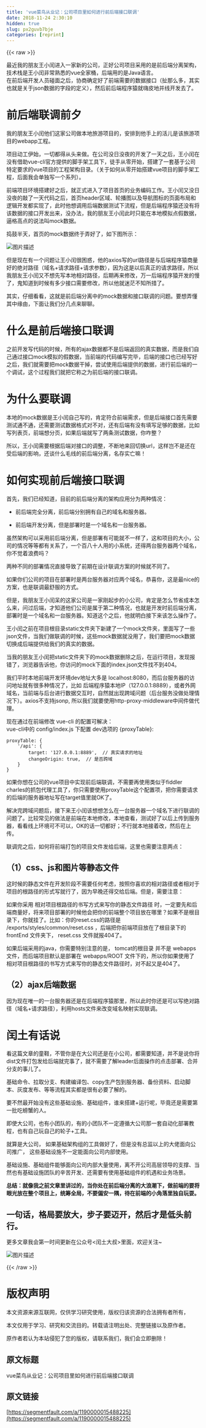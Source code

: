 ```yaml
---
title: 'vue菜鸟从业记：公司项目里如何进行前后端接口联调' 
date: 2018-11-24 2:30:10
hidden: true
slug: px2guvb7bje
categories: [reprint]
---
```


{{< raw >}}
<p>&#x6700;&#x8FD1;&#x6211;&#x7684;&#x670B;&#x53CB;&#x738B;&#x5C0F;&#x95F0;&#x8FDB;&#x5165;&#x4E00;&#x5BB6;&#x65B0;&#x7684;&#x516C;&#x53F8;&#xFF0C;&#x6B63;&#x597D;&#x516C;&#x53F8;&#x9879;&#x76EE;&#x91C7;&#x7528;&#x7684;&#x662F;&#x524D;&#x540E;&#x7AEF;&#x5206;&#x79BB;&#x67B6;&#x6784;&#xFF0C;&#x6280;&#x672F;&#x6808;&#x662F;&#x738B;&#x5C0F;&#x95F0;&#x975E;&#x5E38;&#x719F;&#x6089;&#x7684;vue&#x5168;&#x5BB6;&#x6876;&#xFF0C;&#x540E;&#x7AEF;&#x7528;&#x7684;&#x662F;Java&#x8BED;&#x8A00;&#x3002;<br>&#x5728;&#x524D;&#x540E;&#x7AEF;&#x5F00;&#x53D1;&#x4EBA;&#x5458;&#x78B0;&#x9762;&#x4E4B;&#x540E;&#xFF0C;&#x534F;&#x5546;&#x786E;&#x5B9A;&#x597D;&#x4E86;&#x524D;&#x7AEF;&#x9700;&#x8981;&#x7684;&#x6570;&#x636E;&#x63A5;&#x53E3;&#xFF08;&#x626F;&#x90A3;&#x4E48;&#x591A;&#xFF0C;&#x5176;&#x5B9E;&#x4E5F;&#x5C31;&#x662F;&#x5173;&#x4E8E;json&#x6570;&#x636E;&#x7684;&#x5B57;&#x6BB5;&#x7684;&#x5B9A;&#x4E49;&#xFF09;&#xFF0C;&#x7136;&#x540E;&#x524D;&#x540E;&#x7AEF;&#x7A0B;&#x5E8F;&#x733F;&#x5C31;&#x55E8;&#x76AE;&#x5730;&#x5E76;&#x7EBF;&#x5F00;&#x53D1;&#x53BB;&#x4E86;&#x3002;</p><h1 id="articleHeader0">&#x524D;&#x540E;&#x7AEF;&#x8054;&#x8C03;&#x524D;&#x5915;</h1><p>&#x6211;&#x7684;&#x670B;&#x53CB;&#x738B;&#x5C0F;&#x95F0;&#x4ED6;&#x4EEC;&#x8FD9;&#x5BB6;&#x516C;&#x53F8;&#x505A;&#x672C;&#x5730;&#x65C5;&#x6E38;&#x9879;&#x76EE;&#x7684;&#xFF0C;&#x5B89;&#x6392;&#x5230;&#x4ED6;&#x624B;&#x4E0A;&#x7684;&#x6D3B;&#x513F;&#x662F;&#x8BE5;&#x65C5;&#x6E38;&#x9879;&#x76EE;&#x7684;webapp&#x5DE5;&#x7A0B;&#x3002;</p><p>&#x9879;&#x76EE;&#x52A8;&#x5DE5;&#x4F0A;&#x59CB;&#xFF0C;&#x4E00;&#x5207;&#x90FD;&#x5F97;&#x4ECE;&#x5934;&#x6765;&#x505A;&#x3002;&#x5728;&#x516C;&#x53F8;&#x6CA1;&#x65E5;&#x6CA1;&#x591C;&#x7684;&#x5F00;&#x53D1;&#x4E86;&#x4E00;&#x5929;&#x4E4B;&#x540E;&#xFF0C;&#x738B;&#x5C0F;&#x95F0;&#x5728;&#x6CA1;&#x6709;&#x501F;&#x52A9;vue-cli&#x5B98;&#x65B9;&#x63D0;&#x4F9B;&#x7684;&#x811A;&#x624B;&#x67B6;&#x5DE5;&#x5177;&#x4E0B;&#xFF0C;&#x5F92;&#x624B;&#x4ECE;&#x96F6;&#x5F00;&#x59CB;&#xFF0C;&#x642D;&#x5EFA;&#x4E86;&#x4E00;&#x5957;&#x57FA;&#x4E8E;&#x516C;&#x53F8;&#x7279;&#x5B9A;&#x8981;&#x6C42;&#x7684;vue&#x9879;&#x76EE;&#x7684;&#x5DE5;&#x7A0B;&#x67B6;&#x6784;&#x76EE;&#x5F55;&#x3002;&#xFF08;&#x5173;&#x4E8E;&#x5982;&#x4F55;&#x4ECE;&#x96F6;&#x5F00;&#x59CB;&#x642D;&#x5EFA;vue&#x9879;&#x76EE;&#x7684;&#x811A;&#x624B;&#x67B6;&#x5DE5;&#x7A0B;&#xFF0C;&#x540E;&#x9762;&#x6211;&#x4F1A;&#x5355;&#x72EC;&#x5199;&#x4E00;&#x4E2A;&#x7CFB;&#x5217;&#xFF09;&#x3002;</p><p>&#x524D;&#x7AEF;&#x9879;&#x76EE;&#x73AF;&#x5883;&#x642D;&#x5EFA;&#x597D;&#x4E4B;&#x540E;&#xFF0C;&#x5C31;&#x6B63;&#x5F0F;&#x8FDB;&#x5165;&#x4E86;&#x9879;&#x76EE;&#x9996;&#x9875;&#x7684;&#x4E1A;&#x52A1;&#x7F16;&#x7801;&#x5DE5;&#x4F5C;&#x3002;&#x738B;&#x5C0F;&#x95F0;&#x53C8;&#x6CA1;&#x65E5;&#x6CA1;&#x591C;&#x7684;&#x6572;&#x4E86;&#x4E00;&#x5929;&#x4EE3;&#x7801;&#x4E4B;&#x540E;&#xFF0C;&#x9996;&#x9875;header&#x533A;&#x57DF;&#x3001;&#x8F6E;&#x64AD;&#x56FE;&#x4EE5;&#x53CA;&#x5BFC;&#x822A;&#x56FE;&#x6807;&#x7684;&#x9875;&#x9762;&#x5E03;&#x5C40;&#x548C;&#x903B;&#x8F91;&#x5F00;&#x53D1;&#x90FD;&#x5B9E;&#x73B0;&#x4E86;&#xFF0C;&#x6B64;&#x65F6;&#x4ED6;&#x60F3;&#x8C03;&#x7528;&#x540E;&#x7AEF;&#x6570;&#x636E;&#x6D4B;&#x8BD5;&#x4E0B;&#x6D41;&#x7A0B;&#xFF0C;&#x4F46;&#x662F;&#x540E;&#x7AEF;&#x7A0B;&#x5E8F;&#x733F;&#x8FD8;&#x6CA1;&#x6709;&#x5C06;&#x8BE5;&#x6570;&#x636E;&#x7684;&#x63A5;&#x53E3;&#x5F00;&#x53D1;&#x51FA;&#x6765;&#xFF0C;&#x6CA1;&#x529E;&#x6CD5;&#xFF0C;&#x6211;&#x7684;&#x670B;&#x53CB;&#x738B;&#x5C0F;&#x95F0;&#x6B64;&#x65F6;&#x53EA;&#x80FD;&#x5728;&#x672C;&#x5730;&#x6A21;&#x62DF;&#x70B9;&#x5047;&#x6570;&#x636E;&#xFF0C;&#x903C;&#x683C;&#x9AD8;&#x70B9;&#x7684;&#x8BF4;&#x6CD5;&#x53EB;mock&#x6570;&#x636E;&#x3002;</p><p>&#x6363;&#x9F13;&#x534A;&#x5929;&#xFF0C;&#x9996;&#x9875;&#x7684;mock&#x6570;&#x636E;&#x7EC8;&#x4E8E;&#x5F04;&#x597D;&#x4E86;&#xFF0C;&#x5982;&#x4E0B;&#x56FE;&#x6240;&#x793A;&#xFF1A;</p><p><span class="img-wrap"><img data-src="/img/bVbc9kY?w=1080&amp;h=825" src="https://static.alili.tech/img/bVbc9kY?w=1080&amp;h=825" alt="&#x56FE;&#x7247;&#x63CF;&#x8FF0;" title="&#x56FE;&#x7247;&#x63CF;&#x8FF0;" style="cursor:pointer;display:inline"></span></p><p>&#x4F46;&#x662F;&#x73B0;&#x5728;&#x6709;&#x4E00;&#x4E2A;&#x95EE;&#x9898;&#x8BA9;&#x738B;&#x5C0F;&#x95F0;&#x5F88;&#x56F0;&#x60D1;&#xFF0C;&#x4ED6;&#x7684;axios&#x5199;&#x7684;url&#x8DEF;&#x5F84;&#x662F;&#x4E0E;&#x540E;&#x7AEF;&#x7A0B;&#x5E8F;&#x733F;&#x5546;&#x91CF;&#x597D;&#x7684;&#x7EDD;&#x5BF9;&#x8DEF;&#x5F84;&#xFF08;&#x57DF;&#x540D;+&#x8BF7;&#x6C42;&#x8DEF;&#x5F84;+&#x8BF7;&#x6C42;&#x53C2;&#x6570;&#xFF09;&#xFF0C;&#x56E0;&#x4E3A;&#x8FD9;&#x662F;&#x4EE5;&#x540E;&#x771F;&#x6B63;&#x7684;&#x8BF7;&#x6C42;&#x8DEF;&#x5F84;&#xFF0C;&#x6240;&#x4EE5;&#x6211;&#x670B;&#x53CB;&#x738B;&#x5C0F;&#x95F0;&#x53C8;&#x4E0D;&#x60F3;&#x5148;&#x5199;&#x672C;&#x5730;&#x76F8;&#x5BF9;&#x8DEF;&#x5F84;&#xFF0C;&#x540E;&#x671F;&#x518D;&#x6765;&#x4FEE;&#x6539;&#xFF0C;&#x4E07;&#x4E00;&#x540E;&#x7AEF;&#x7A0B;&#x5E8F;&#x733F;&#x5F00;&#x53D1;&#x7684;&#x6162;&#x4E86;&#xFF0C;&#x9B3C;&#x77E5;&#x9053;&#x5230;&#x65F6;&#x5019;&#x6709;&#x591A;&#x5C11;&#x63A5;&#x53E3;&#x9700;&#x8981;&#x4FEE;&#x6539;&#xFF0C;&#x6240;&#x4EE5;&#x4ED6;&#x5C31;&#x8FF7;&#x832B;&#x4E0D;&#x77E5;&#x6240;&#x63AA;&#x4E86;&#x3002;</p><p>&#x5176;&#x5B9E;&#xFF0C;&#x4ED4;&#x7EC6;&#x770B;&#x770B;&#xFF0C;&#x8FD9;&#x5C31;&#x662F;&#x524D;&#x540E;&#x7AEF;&#x5206;&#x79BB;&#x4E2D;&#x7684;mock&#x6570;&#x636E;&#x548C;&#x63A5;&#x53E3;&#x8054;&#x8C03;&#x7684;&#x95EE;&#x9898;&#x3002;&#x8981;&#x60F3;&#x5F04;&#x61C2;&#x5176;&#x4E2D;&#x7F18;&#x7531;&#xFF0C;&#x4E0B;&#x9762;&#x8BA9;&#x6211;&#x4EEC;&#x5206;&#x51E0;&#x70B9;&#x6765;&#x804A;&#x804A;&#x3002;</p><h1 id="articleHeader1">&#x4EC0;&#x4E48;&#x662F;&#x524D;&#x540E;&#x7AEF;&#x63A5;&#x53E3;&#x8054;&#x8C03;</h1><p>&#x4E4B;&#x524D;&#x5F00;&#x53D1;&#x5199;&#x4EE3;&#x7801;&#x7684;&#x65F6;&#x5019;&#xFF0C;&#x6240;&#x6709;&#x7684;ajax&#x6570;&#x636E;&#x90FD;&#x4E0D;&#x662F;&#x540E;&#x7AEF;&#x8FD4;&#x56DE;&#x7684;&#x771F;&#x5B9E;&#x6570;&#x636E;&#xFF0C;&#x800C;&#x662F;&#x6211;&#x4EEC;&#x81EA;&#x5DF1;&#x901A;&#x8FC7;&#x63A5;&#x53E3;mock&#x6A21;&#x62DF;&#x7684;&#x5047;&#x6570;&#x636E;&#xFF0C;&#x5F53;&#x524D;&#x7AEF;&#x7684;&#x4EE3;&#x7801;&#x7F16;&#x5199;&#x5B8C;&#x6BD5;&#xFF0C;&#x540E;&#x7AEF;&#x7684;&#x63A5;&#x53E3;&#x4E5F;&#x5DF2;&#x7ECF;&#x5199;&#x597D;&#x4E4B;&#x540E;&#xFF0C;&#x6211;&#x4EEC;&#x5C31;&#x9700;&#x8981;&#x628A;mock&#x6570;&#x636E;&#x5E72;&#x6389;&#xFF0C;&#x5C1D;&#x8BD5;&#x4F7F;&#x7528;&#x540E;&#x7AEF;&#x63D0;&#x4F9B;&#x7684;&#x6570;&#x636E;&#xFF0C;&#x8FDB;&#x884C;&#x524D;&#x540E;&#x7AEF;&#x7684;&#x4E00;&#x4E2A;&#x8C03;&#x8BD5;&#xFF0C;&#x8FD9;&#x4E2A;&#x8FC7;&#x7A0B;&#x6211;&#x4EEC;&#x5C31;&#x628A;&#x5B83;&#x79F0;&#x4E4B;&#x4E3A;&#x524D;&#x540E;&#x7AEF;&#x7684;&#x63A5;&#x53E3;&#x8054;&#x8C03;&#x3002;</p><h1 id="articleHeader2">&#x4E3A;&#x4EC0;&#x4E48;&#x8981;&#x8054;&#x8C03;</h1><p>&#x672C;&#x5730;&#x7684;mock&#x6570;&#x636E;&#x662F;&#x738B;&#x5C0F;&#x95F0;&#x81EA;&#x5DF1;&#x5199;&#x7684;&#xFF0C;&#x80AF;&#x5B9A;&#x7B26;&#x5408;&#x524D;&#x7AEF;&#x9700;&#x6C42;&#xFF0C;&#x4F46;&#x662F;&#x540E;&#x7AEF;&#x63A5;&#x53E3;&#x9996;&#x5148;&#x9700;&#x8981;&#x6D4B;&#x8BD5;&#x901A;&#x4E0D;&#x901A;&#xFF0C;&#x8FD8;&#x9700;&#x8981;&#x6D4B;&#x8BD5;&#x6570;&#x636E;&#x683C;&#x5F0F;&#x5BF9;&#x4E0D;&#x5BF9;&#xFF0C;&#x8FD8;&#x6709;&#x540E;&#x7AEF;&#x6709;&#x6CA1;&#x6709;&#x586B;&#x5199;&#x8DB3;&#x591F;&#x7684;&#x6570;&#x636E;&#xFF0C;&#x6BD4;&#x5982;&#x5199;&#x5217;&#x8868;&#x9875;&#xFF0C;&#x524D;&#x7AEF;&#x60F3;&#x5206;&#x9875;&#xFF0C;&#x5982;&#x679C;&#x540E;&#x7AEF;&#x5C31;&#x5199;&#x4E86;&#x4E24;&#x6761;&#x6D4B;&#x8BD5;&#x6570;&#x636E;&#xFF0C;&#x4F60;&#x548B;&#x6574;&#xFF1F;</p><p>&#x6240;&#x4EE5;&#xFF0C;&#x738B;&#x5C0F;&#x95F0;&#x9700;&#x8981;&#x6839;&#x636E;&#x540E;&#x7AEF;&#x5BF9;&#x63A5;&#x53E3;&#x7684;&#x8C03;&#x6574;&#xFF0C;&#x4E0D;&#x65AD;&#x5730;&#x6765;&#x56DE;&#x5207;&#x6362;url&#xFF0C;&#x8FD9;&#x6837;&#x5C82;&#x4E0D;&#x662F;&#x8FD8;&#x5728;&#x53D7;&#x540E;&#x7AEF;&#x7684;&#x5F71;&#x54CD;&#xFF0C;&#x8FD8;&#x8C08;&#x4EC0;&#x4E48;&#x6BDB;&#x7EBF;&#x7684;&#x524D;&#x540E;&#x7AEF;&#x5206;&#x79BB;&#xFF0C;&#x540D;&#x5B58;&#x5B9E;&#x4EA1;&#x561B;&#xFF01;</p><h1 id="articleHeader3">&#x5982;&#x4F55;&#x5B9E;&#x73B0;&#x524D;&#x540E;&#x7AEF;&#x63A5;&#x53E3;&#x8054;&#x8C03;</h1><p>&#x9996;&#x5148;&#xFF0C;&#x6211;&#x4EEC;&#x5DF2;&#x7ECF;&#x77E5;&#x9053;&#xFF0C;&#x76EE;&#x524D;&#x7684;&#x524D;&#x540E;&#x7AEF;&#x5206;&#x79BB;&#x7684;&#x67B6;&#x6784;&#x5E94;&#x7528;&#x5206;&#x4E3A;&#x4E24;&#x79CD;&#x60C5;&#x51B5;&#xFF1A;</p><ul><li>&#x524D;&#x540E;&#x7AEF;&#x5B8C;&#x5168;&#x5206;&#x79BB;&#xFF0C;&#x524D;&#x540E;&#x7AEF;&#x5206;&#x522B;&#x62E5;&#x6709;&#x81EA;&#x5DF1;&#x7684;&#x57DF;&#x540D;&#x548C;&#x670D;&#x52A1;&#x5668;&#x3002;</li></ul><ul><li>&#x524D;&#x540E;&#x7AEF;&#x5F00;&#x53D1;&#x5206;&#x79BB;&#xFF0C;&#x4F46;&#x662F;&#x90E8;&#x7F72;&#x65F6;&#x662F;&#x4E00;&#x4E2A;&#x57DF;&#x540D;&#x548C;&#x4E00;&#x53F0;&#x670D;&#x52A1;&#x5668;&#x3002;</li></ul><p>&#x867D;&#x7136;&#x67B6;&#x6784;&#x53EF;&#x4EE5;&#x91C7;&#x7528;&#x524D;&#x540E;&#x7AEF;&#x5206;&#x79BB;&#xFF0C;&#x4F46;&#x662F;&#x90E8;&#x7F72;&#x6709;&#x53EF;&#x80FD;&#x5C31;&#x4E0D;&#x4E00;&#x6837;&#x4E86;&#xFF0C;&#x8FD9;&#x548C;&#x9879;&#x76EE;&#x7684;&#x5927;&#x5C0F;&#xFF0C;&#x516C;&#x53F8;&#x7684;&#x60C5;&#x51B5;&#x7B49;&#x7B49;&#x90FD;&#x6709;&#x5173;&#x7CFB;&#x4E86;&#xFF0C;&#x4E00;&#x4E2A;&#x767E;&#x516B;&#x5341;&#x4EBA;&#x7528;&#x7684;&#x5C0F;&#x7CFB;&#x7EDF;&#xFF0C;&#x8FD8;&#x5F97;&#x4E24;&#x53F0;&#x670D;&#x52A1;&#x5668;&#x4E24;&#x4E2A;&#x57DF;&#x540D;&#xFF0C;&#x4F60;&#x4E0D;&#x89C9;&#x7740;&#x6D6A;&#x8D39;&#x5417;&#xFF1F;</p><p>&#x4E24;&#x79CD;&#x4E0D;&#x540C;&#x7684;&#x90E8;&#x7F72;&#x60C5;&#x51B5;&#x76F4;&#x63A5;&#x5BFC;&#x81F4;&#x4E86;&#x524D;&#x671F;&#x5728;&#x8BBE;&#x8BA1;&#x8054;&#x8C03;&#x65B9;&#x6848;&#x7684;&#x65F6;&#x5019;&#x5C31;&#x4E0D;&#x540C;&#x4E86;&#x3002;</p><p>&#x5982;&#x679C;&#x4F60;&#x4EEC;&#x516C;&#x53F8;&#x7684;&#x9879;&#x76EE;&#x5728;&#x90E8;&#x7F72;&#x65F6;&#x662F;&#x4E24;&#x53F0;&#x670D;&#x52A1;&#x5668;&#x5BF9;&#x5E94;&#x4E24;&#x4E2A;&#x57DF;&#x540D;&#xFF0C;&#x606D;&#x559C;&#x4F60;&#xFF0C;&#x8FD9;&#x662F;&#x6700;nice&#x7684;&#x65B9;&#x6848;&#xFF0C;&#x4E5F;&#x662F;&#x8054;&#x8C03;&#x6700;&#x8212;&#x670D;&#x7684;&#x65B9;&#x5F0F;&#x3002;</p><p>&#x4F46;&#x662F;&#xFF0C;&#x6211;&#x670B;&#x53CB;&#x738B;&#x5C0F;&#x95F0;&#x5446;&#x7684;&#x8FD9;&#x5BB6;&#x516C;&#x53F8;&#x662F;&#x4E00;&#x5BB6;&#x521A;&#x8D77;&#x6B65;&#x7684;&#x5C0F;&#x516C;&#x53F8;&#xFF0C;&#x80AF;&#x5B9A;&#x662F;&#x600E;&#x4E48;&#x8282;&#x7701;&#x6210;&#x672C;&#x600E;&#x4E48;&#x6765;&#xFF0C;&#x95EE;&#x8FC7;&#x540E;&#x7AEF;&#xFF0C;&#x624D;&#x77E5;&#x9053;&#x4ED6;&#x4EEC;&#x516C;&#x53F8;&#x662F;&#x5C5E;&#x4E8E;&#x7B2C;&#x4E8C;&#x79CD;&#x60C5;&#x51B5;&#xFF0C;&#x4E5F;&#x5C31;&#x662F;&#x5F00;&#x53D1;&#x65F6;&#x524D;&#x540E;&#x7AEF;&#x5206;&#x79BB;&#xFF0C;&#x90E8;&#x7F72;&#x65F6;&#x662F;&#x4E00;&#x4E2A;&#x57DF;&#x540D;&#x548C;&#x4E00;&#x53F0;&#x670D;&#x52A1;&#x5668;&#x3002;&#x77E5;&#x9053;&#x8FD9;&#x4E2A;&#x4E4B;&#x540E;&#xFF0C;&#x4ED6;&#x5C31;&#x660E;&#x767D;&#x63A5;&#x4E0B;&#x6765;&#x8BE5;&#x600E;&#x4E48;&#x64CD;&#x4F5C;&#x4E86;&#x3002;</p><p>&#x738B;&#x5C0F;&#x95F0;&#x4E4B;&#x524D;&#x5728;&#x9879;&#x76EE;&#x6839;&#x76EE;&#x5F55;static&#x6587;&#x4EF6;&#x5939;&#x4E0B;&#x65B0;&#x5EFA;&#x4E86;&#x4E00;&#x4E2A;mock&#x6587;&#x4EF6;&#x5939;&#xFF0C;&#x91CC;&#x9762;&#x5199;&#x4E86;&#x4E00;&#x4E9B;json&#x6587;&#x4EF6;&#xFF0C;&#x5F53;&#x6211;&#x4EEC;&#x505A;&#x8054;&#x8C03;&#x7684;&#x65F6;&#x5019;&#xFF0C;&#x8FD9;&#x4E9B;mock&#x6570;&#x636E;&#x5C31;&#x6CA1;&#x7528;&#x4E86;&#xFF0C;&#x6211;&#x4EEC;&#x8981;&#x628A;mock&#x6570;&#x636E;&#x5207;&#x6362;&#x6210;&#x540E;&#x7AEF;&#x63D0;&#x4F9B;&#x7ED9;&#x6211;&#x4EEC;&#x7684;&#x771F;&#x5B9E;&#x7684;&#x6570;&#x636E;&#x3002;</p><p>&#x5F53;&#x6211;&#x7684;&#x670B;&#x53CB;&#x738B;&#x5C0F;&#x95F0;&#x628A;static&#x6587;&#x4EF6;&#x5939;&#x4E0B;&#x7684;mock&#x6570;&#x636E;&#x5220;&#x9664;&#x4E4B;&#x540E;&#xFF0C;&#x5728;&#x8FD0;&#x884C;&#x9879;&#x76EE;&#xFF0C;&#x53D1;&#x73B0;&#x62A5;&#x9519;&#x4E86;&#xFF0C;&#x6D4F;&#x89C8;&#x5668;&#x544A;&#x8BC9;&#x4ED6;&#xFF0C;&#x4F60;&#x8BBF;&#x95EE;&#x7684;mock&#x4E0B;&#x9762;&#x7684;index.json&#x6587;&#x4EF6;&#x627E;&#x4E0D;&#x5230;404&#x3002;</p><p>&#x6211;&#x4EEC;&#x5E73;&#x65F6;&#x672C;&#x5730;&#x524D;&#x7AEF;&#x5F00;&#x53D1;&#x73AF;&#x5883;dev&#x5730;&#x5740;&#x5927;&#x591A;&#x662F; localhost:8080&#xFF0C;&#x800C;&#x540E;&#x53F0;&#x670D;&#x52A1;&#x5668;&#x7684;&#x8BBF;&#x95EE;&#x5730;&#x5740;&#x5C31;&#x6709;&#x5F88;&#x591A;&#x79CD;&#x60C5;&#x51B5;&#x4E86;&#xFF0C;&#x6BD4;&#x5982; &#x540E;&#x7AEF;&#x7A0B;&#x5E8F;&#x733F;&#x672C;&#x5730;IP&#xFF08;127.0.0.1:8889&#xFF09;&#xFF0C;&#x6216;&#x8005;&#x5916;&#x7F51;&#x57DF;&#x540D;&#xFF0C;&#x5F53;&#x524D;&#x7AEF;&#x4E0E;&#x540E;&#x53F0;&#x8FDB;&#x884C;&#x6570;&#x636E;&#x4EA4;&#x4E92;&#x65F6;&#xFF0C;&#x81EA;&#x7136;&#x5C31;&#x51FA;&#x73B0;&#x8DE8;&#x57DF;&#x95EE;&#x9898;&#xFF08;&#x540E;&#x53F0;&#x670D;&#x52A1;&#x6CA1;&#x505A;&#x5904;&#x7406;&#x60C5;&#x51B5;&#x4E0B;&#xFF09;&#x3002;axios&#x4E0D;&#x652F;&#x6301;jsonp, &#x6240;&#x4EE5;&#x6211;&#x4EEC;&#x5C31;&#x8981;&#x4F7F;&#x7528;http-proxy-middleware&#x4E2D;&#x95F4;&#x4EF6;&#x505A;&#x4EE3;&#x7406;&#x3002;</p><p>&#x73B0;&#x5728;&#x901A;&#x8FC7;&#x5728;&#x524D;&#x7AEF;&#x4FEE;&#x6539; vue-cli &#x7684;&#x914D;&#x7F6E;&#x53EF;&#x89E3;&#x51B3;&#xFF1A;<br>vue-cli&#x4E2D;&#x7684; config/index.js &#x4E0B;&#x914D;&#x7F6E; dev&#x9009;&#x9879;&#x7684; {proxyTable}:</p><div class="widget-codetool" style="display:none"><div class="widget-codetool--inner"><span class="selectCode code-tool" data-toggle="tooltip" data-placement="top" title="" data-original-title="&#x5168;&#x9009;"></span> <span type="button" class="copyCode code-tool" data-toggle="tooltip" data-placement="top" data-clipboard-text="proxyTable: {
    &apos;/api&apos;: {
        target: &apos;127.0.0.1:8889&apos;,  // &#x771F;&#x5B9E;&#x8BF7;&#x6C42;&#x7684;&#x5730;&#x5740;
        changeOrigin: true,  // &#x662F;&#x5426;&#x8DE8;&#x57DF;
    }
}" title="" data-original-title="&#x590D;&#x5236;"></span> <span type="button" class="saveToNote code-tool" data-toggle="tooltip" data-placement="top" title="" data-original-title="&#x653E;&#x8FDB;&#x7B14;&#x8BB0;"></span></div></div><pre class="hljs less"><code><span class="hljs-attribute">proxyTable</span>: {
    <span class="hljs-string">&apos;/api&apos;</span>: {
        <span class="hljs-attribute">target</span>: <span class="hljs-string">&apos;127.0.0.1:8889&apos;</span>,  <span class="hljs-comment">// &#x771F;&#x5B9E;&#x8BF7;&#x6C42;&#x7684;&#x5730;&#x5740;</span>
        <span class="hljs-attribute">changeOrigin</span>: true,  <span class="hljs-comment">// &#x662F;&#x5426;&#x8DE8;&#x57DF;</span>
    }
}</code></pre><p>&#x5982;&#x679C;&#x4F60;&#x60F3;&#x5728;&#x516C;&#x53F8;&#x7684;vue&#x9879;&#x76EE;&#x4E2D;&#x5B9E;&#x73B0;&#x524D;&#x540E;&#x7AEF;&#x8054;&#x8C03;&#xFF0C;&#x4E0D;&#x9700;&#x8981;&#x518D;&#x4F7F;&#x7528;&#x7C7B;&#x4F3C;&#x4E8E;fiddler charles&#x7684;&#x6293;&#x5305;&#x4EE3;&#x7406;&#x5DE5;&#x5177;&#x4E86;&#xFF0C;&#x4F60;&#x53EA;&#x9700;&#x8981;&#x4F7F;&#x7528;proxyTable&#x8FD9;&#x4E2A;&#x914D;&#x7F6E;&#x9879;&#xFF0C;&#x628A;&#x4F60;&#x9700;&#x8981;&#x8BF7;&#x6C42;&#x7684;&#x540E;&#x7AEF;&#x7684;&#x670D;&#x52A1;&#x5668;&#x5730;&#x5740;&#x5199;&#x5728;target&#x503C;&#x91CC;&#x5C31;OK&#x4E86;&#x3002;</p><p>&#x89E3;&#x51B3;&#x5B8C;&#x8DE8;&#x57DF;&#x95EE;&#x9898;&#x540E;&#xFF0C;&#x63A5;&#x4E0B;&#x6765;&#x738B;&#x5C0F;&#x95F0;&#x8BE5;&#x60F3;&#x60F3;&#x600E;&#x4E48;&#x5728;&#x4E00;&#x53F0;&#x670D;&#x52A1;&#x5668;&#x4E00;&#x4E2A;&#x57DF;&#x540D;&#x4E0B;&#x8FDB;&#x884C;&#x8054;&#x8C03;&#x7684;&#x95EE;&#x9898;&#x4E86;&#x3002;&#x6BD4;&#x8F83;&#x5E38;&#x89C1;&#x7684;&#x505A;&#x6CD5;&#x662F;&#x524D;&#x7AEF;&#x5728;&#x672C;&#x5730;&#x4FEE;&#x6539;&#xFF0C;&#x672C;&#x5730;&#x67E5;&#x770B;&#xFF0C;&#x6D4B;&#x8BD5;&#x597D;&#x4E86;&#x4EE5;&#x540E;&#x4E0A;&#x4F20;&#x5230;&#x670D;&#x52A1;&#x5668;&#xFF0C;&#x770B;&#x770B;&#x7EBF;&#x4E0A;&#x73AF;&#x5883;&#x53EF;&#x4E0D;&#x53EF;&#x4EE5;&#xFF0C;OK&#x7684;&#x8BDD;&#x4E00;&#x5207;&#x90FD;&#x597D;&#xFF1B;&#x4E0D;&#x884C;&#x5C31;&#x672C;&#x5730;&#x63A5;&#x7740;&#x6539;&#xFF0C;&#x7136;&#x540E;&#x5728;&#x4E0A;&#x4F20;&#x3002;</p><p>&#x8054;&#x8C03;&#x5B8C;&#x4E4B;&#x540E;&#xFF0C;&#x5982;&#x4F55;&#x5C06;&#x524D;&#x7AEF;&#x6253;&#x5305;&#x7684;&#x9879;&#x76EE;&#x6587;&#x4EF6;&#x53D1;&#x7ED9;&#x540E;&#x7AEF;&#xFF0C;&#x8FD9;&#x91CC;&#x4E5F;&#x9700;&#x8981;&#x6CE8;&#x610F;&#x4E24;&#x70B9;&#xFF1A;</p><h2 id="articleHeader4">&#xFF08;1&#xFF09;css&#x3001;js&#x548C;&#x56FE;&#x7247;&#x7B49;&#x9759;&#x6001;&#x6587;&#x4EF6;</h2><p>&#x8FD9;&#x65F6;&#x5019;&#x7684;&#x9759;&#x6001;&#x6587;&#x4EF6;&#x5728;&#x5F00;&#x53D1;&#x9636;&#x6BB5;&#x4E0D;&#x9700;&#x8981;&#x4EFB;&#x4F55;&#x8003;&#x8651;&#xFF0C;&#x6309;&#x7167;&#x4F60;&#x559C;&#x6B22;&#x7684;&#x76F8;&#x5BF9;&#x8DEF;&#x5F84;&#x6216;&#x8005;&#x76F8;&#x5BF9;&#x4E8E;&#x9879;&#x76EE;&#x7684;&#x6839;&#x8DEF;&#x5F84;&#x7684;&#x5F62;&#x5F0F;&#x5199;&#x5C31;&#x884C;&#x4E86;&#xFF0C;&#x56E0;&#x4E3A;&#x65E9;&#x665A;&#x8FD8;&#x5F97;&#x4EA4;&#x7ED9;&#x540E;&#x7AEF;&#x3002;&#x4F46;&#x662F;&#xFF0C;&#x9700;&#x8981;&#x6CE8;&#x610F;&#xFF1A;</p><p>&#x5982;&#x679C;&#x4F60;&#x91C7;&#x7528; &#x76F8;&#x5BF9;&#x9879;&#x76EE;&#x6839;&#x8DEF;&#x5F84;&#x7684;&#x4E66;&#x5199;&#x65B9;&#x5F0F;&#x6765;&#x5199;&#x4F60;&#x7684;&#x9759;&#x6001;&#x6587;&#x4EF6;&#x8DEF;&#x5F84; &#x65F6;&#xFF0C;&#x4E00;&#x5B9A;&#x8981;&#x5148;&#x548C;&#x540E;&#x7AEF;&#x5546;&#x91CF;&#x597D;&#xFF0C;&#x5C06;&#x6765;&#x9879;&#x76EE;&#x90E8;&#x7F72;&#x7684;&#x65F6;&#x5019;&#x4ED6;&#x4F1A;&#x628A;&#x4F60;&#x7684;&#x524D;&#x7AEF;&#x6574;&#x4E2A;&#x9879;&#x76EE;&#x653E;&#x5728;&#x54EA;&#x91CC;&#xFF1F;&#x5982;&#x679C;&#x4E0D;&#x662F;&#x6839;&#x76EE;&#x5F55;&#x4E0B;&#xFF0C;&#x4F60;&#x5C31;&#x6302;&#x4E86;&#x3002;&#x6BD4;&#x5982;&#xFF1A;&#x4F60;&#x7684;reset.css&#x7684;&#x8DEF;&#x5F84;&#x662F; /exports/styles/common/reset.css &#xFF0C;&#x540E;&#x7AEF;&#x628A;&#x4F60;&#x524D;&#x7AEF;&#x9879;&#x76EE;&#x653E;&#x5728;&#x4E86;&#x6839;&#x76EE;&#x5F55;&#x4E0B;&#x7684; frontEnd &#x6587;&#x4EF6;&#x5939;&#x4E0B;&#xFF0C; reset.css &#x6587;&#x4EF6;&#x5C31;&#x62A5;404&#x4E86;&#x3002;</p><p>&#x5982;&#x679C;&#x540E;&#x7AEF;&#x91C7;&#x7528;&#x7684;java&#xFF0C;&#x4F60;&#x9700;&#x8981;&#x7279;&#x522B;&#x6CE8;&#x610F;&#x7684;&#x662F;&#xFF0C; tomcat&#x7684;&#x6839;&#x76EE;&#x5F55; &#x5E76;&#x4E0D;&#x662F; webapps &#x6587;&#x4EF6;&#xFF0C;&#x800C;&#x540E;&#x7AEF;&#x9879;&#x76EE;&#x9ED8;&#x8BA4;&#x662F;&#x90E8;&#x7F72;&#x5728; webapps/ROOT &#x6587;&#x4EF6;&#x4E0B;&#x7684;&#xFF0C;&#x6240;&#x4EE5;&#x4F60;&#x5982;&#x679C;&#x4F7F;&#x7528;&#x4E86;&#x76F8;&#x5BF9;&#x9879;&#x76EE;&#x6839;&#x8DEF;&#x5F84;&#x7684;&#x4E66;&#x5199;&#x65B9;&#x5F0F;&#x6765;&#x5199;&#x4F60;&#x7684;&#x9759;&#x6001;&#x6587;&#x4EF6;&#x8DEF;&#x5F84;&#x65F6;&#xFF0C;&#x5BF9;&#x4E0D;&#x8D77;&#x53C8;&#x662F;404&#x4E86;&#x3002;</p><h2 id="articleHeader5">&#xFF08;2&#xFF09;ajax&#x540E;&#x7AEF;&#x6570;&#x636E;</h2><p>&#x56E0;&#x4E3A;&#x73B0;&#x5728;&#x552F;&#x4E00;&#x7684;&#x4E00;&#x53F0;&#x670D;&#x52A1;&#x5668;&#x8FD8;&#x662F;&#x5728;&#x540E;&#x7AEF;&#x7A0B;&#x5E8F;&#x733F;&#x90A3;&#x91CC;&#xFF0C;&#x6240;&#x4EE5;&#x6B64;&#x65F6;&#x4F60;&#x8FD8;&#x662F;&#x53EF;&#x4EE5;&#x5199;&#x7EDD;&#x5BF9;&#x8DEF;&#x5F84;&#xFF08;&#x57DF;&#x540D;+&#x8BF7;&#x6C42;&#x8DEF;&#x5F84;&#xFF09;&#xFF0C;&#x5229;&#x7528;hosts&#x6587;&#x4EF6;&#x6765;&#x6539;&#x53D8;&#x57DF;&#x540D;&#x6620;&#x5C04;&#x5B9E;&#x73B0;&#x8054;&#x8C03;&#x3002;</p><h1 id="articleHeader6">&#x95F0;&#x571F;&#x6709;&#x8BDD;&#x8BF4;</h1><p>&#x770B;&#x8FD9;&#x7BC7;&#x6587;&#x7AE0;&#x7684;&#x7AE5;&#x978B;&#xFF0C;&#x4E0D;&#x7BA1;&#x4F60;&#x662F;&#x5728;&#x5927;&#x516C;&#x53F8;&#x8FD8;&#x662F;&#x5728;&#x5C0F;&#x516C;&#x53F8;&#xFF0C;&#x90FD;&#x9700;&#x8981;&#x77E5;&#x9053;&#xFF0C;&#x5E76;&#x4E0D;&#x662F;&#x8BF4;&#x4F60;&#x5C06;dist&#x6587;&#x4EF6;&#x6253;&#x5305;&#x53D1;&#x7ED9;&#x540E;&#x7AEF;&#x5C31;&#x5B8C;&#x4E8B;&#x4E86;&#xFF0C;&#x5C31;&#x4E0D;&#x9700;&#x8981;&#x4E86;&#x89E3;leader&#x540E;&#x9762;&#x64CD;&#x4F5C;&#x7684;&#x70B9;&#x51FB;&#x90E8;&#x7F72;&#x3001;&#x5408;&#x5E76;&#x5206;&#x652F;&#x7684;&#x4E8B;&#x513F;&#x4E86;&#x3002;</p><p>&#x57FA;&#x7840;&#x547D;&#x4EE4;&#x3001;&#x62C9;&#x53D6;&#x5206;&#x652F;&#x3001;&#x6784;&#x5EFA;&#x7F16;&#x8BD1;&#x5305;&#x3001;copy&#x751F;&#x4EA7;&#x5305;&#x5230;&#x670D;&#x52A1;&#x5668;&#x3001;&#x5907;&#x4EFD;&#x8D44;&#x6599;&#x3001;&#x542F;&#x52A8;&#x811A;&#x672C;&#x3001;&#x7070;&#x5EA6;&#x53D1;&#x5E03;&#x3001;&#x7B49;&#x7B49;&#x6D41;&#x7A0B;&#x5176;&#x5B9E;&#x90FD;&#x662F;&#x5F88;&#x6709;&#x5FC5;&#x8981;&#x4E86;&#x89E3;&#x7684;&#x3002;</p><p>&#x8981;&#x4E0D;&#x7136;&#x6700;&#x5F00;&#x59CB;&#x6CA1;&#x6709;&#x8FD9;&#x4E9B;&#x57FA;&#x7840;&#x8BBE;&#x65BD;&#x3001;&#x57FA;&#x7840;&#x7EC4;&#x4EF6;&#xFF0C;&#x8C01;&#x6765;&#x642D;&#x5EFA;+&#x8FD0;&#x884C;&#x5462;&#xFF0C;&#x6BD5;&#x7ADF;&#x8FD8;&#x662F;&#x9700;&#x8981;&#x7B2C;&#x4E00;&#x6279;&#x5403;&#x8783;&#x87F9;&#x7684;&#x4EBA;&#x3002;</p><p>&#x5373;&#x4F7F;&#x5927;&#x516C;&#x53F8;&#xFF0C;&#x4E5F;&#x6709;&#x5C0F;&#x56E2;&#x961F;&#x7684;&#xFF0C;&#x6709;&#x7684;&#x5C0F;&#x56E2;&#x961F;&#x4E0D;&#x4E00;&#x5B9A;&#x9075;&#x5FAA;&#x5927;&#x516C;&#x53F8;&#x90A3;&#x4E00;&#x5957;&#x81EA;&#x52A8;&#x5316;&#x90E8;&#x7F72;&#x6559;&#x7A0B;&#xFF0C;&#x4E5F;&#x6709;&#x81EA;&#x5DF1;&#x73A9;&#x81EA;&#x5DF1;&#x7684;&#x8F6E;&#x5B50;+&#x5DE5;&#x5177;&#x3002;</p><p>&#x5C31;&#x7B97;&#x662F;&#x5927;&#x516C;&#x53F8;&#xFF0C; &#x5982;&#x679C;&#x57FA;&#x7840;&#x67B6;&#x6784;&#x7EC4;&#x7684;&#x5DE5;&#x5177;&#x505A;&#x597D;&#x4E86;&#xFF0C;&#x4F46;&#x662F;&#x6CA1;&#x6709;&#x603B;&#x76D1;&#x4EE5;&#x4E0A;&#x7684;&#x5927;&#x4F6C;&#x9762;&#x5411;&#x516C;&#x53F8;&#x63A8;&#x5E7F;&#xFF0C; &#x8FD9;&#x4E9B;&#x57FA;&#x7840;&#x8BBE;&#x65BD;&#x4E0D;&#x4E00;&#x5B9A;&#x80FD;&#x9762;&#x5411;&#x516C;&#x53F8;&#x5185;&#x90E8;&#x4F7F;&#x7528;&#x3002;</p><p>&#x57FA;&#x7840;&#x8BBE;&#x65BD;&#x3001;&#x57FA;&#x7840;&#x7EC4;&#x4EF6;&#x80FD;&#x591F;&#x9762;&#x5411;&#x516C;&#x53F8;&#x5185;&#x90E8;&#x5927;&#x91CF;&#x4F7F;&#x7528;&#xFF0C;&#x79BB;&#x4E0D;&#x5F00;&#x516C;&#x53F8;&#x9AD8;&#x5C42;&#x9886;&#x5BFC;&#x7684;&#x652F;&#x6491;&#x3001;&#x5F53;&#x7136;&#x4E5F;&#x6709;&#x57FA;&#x7840;&#x8BBE;&#x65BD;&#x56E2;&#x961F;&#x7684;&#x8F9B;&#x82E6;&#x5F00;&#x53D1;&#x3001;&#x8FD8;&#x9700;&#x8981;&#x6709;&#x4F7F;&#x7528;&#x57FA;&#x7840;&#x7EC4;&#x4EF6;&#x7684;&#x673A;&#x9047;&#x548C;&#x4E1A;&#x52A1;&#x573A;&#x666F;&#x3002;</p><p><strong>&#x603B;&#x7ED3;&#xFF1A;&#x5C31;&#x50CF;&#x6211;&#x4E4B;&#x524D;&#x6587;&#x7AE0;&#x91CC;&#x8BB2;&#x8FC7;&#x7684;&#xFF0C;&#x5F53;&#x4F60;&#x5904;&#x5728;&#x524D;&#x540E;&#x7AEF;&#x5206;&#x79BB;&#x7684;&#x5927;&#x6D6A;&#x6F6E;&#x4E0B;&#xFF0C;&#x505A;&#x524D;&#x7AEF;&#x7684;&#x8981;&#x5C06;&#x773C;&#x5149;&#x653E;&#x5728;&#x6574;&#x4E2A;&#x9879;&#x76EE;&#x4E0A;&#xFF0C;&#x7EDF;&#x7B79;&#x5168;&#x5C40;&#xFF0C;&#x4E0D;&#x8981;&#x504F;&#x5B89;&#x4E00;&#x9685;&#xFF0C;&#x5F85;&#x5728;&#x524D;&#x7AEF;&#x7684;&#x5C0F;&#x89D2;&#x843D;&#x91CC;&#x72EC;&#x81EA;&#x73A9;&#x800D;&#x3002;</strong></p><h2 id="articleHeader7">&#x4E00;&#x53E5;&#x8BDD;&#xFF0C;&#x683C;&#x5C40;&#x8981;&#x653E;&#x5927;&#xFF0C;&#x6B65;&#x5B50;&#x8981;&#x8FC8;&#x5F00;&#xFF0C;&#x7136;&#x540E;&#x624D;&#x662F;&#x4F4E;&#x5934;&#x524D;&#x884C;&#x3002;</h2><p>&#x66F4;&#x591A;&#x6587;&#x7AE0;&#x6211;&#x4F1A;&#x7B2C;&#x4E00;&#x65F6;&#x95F4;&#x66F4;&#x65B0;&#x5728;&#x516C;&#x4F17;&#x53F7;&lt;&#x95F0;&#x571F;&#x5927;&#x53D4;&gt;&#x91CC;&#x9762;&#xFF0C;&#x6B22;&#x8FCE;&#x5173;&#x6CE8;~</p><p><span class="img-wrap"><img data-src="/img/bVbc9kA?w=258&amp;h=258" src="https://static.alili.tech/img/bVbc9kA?w=258&amp;h=258" alt="&#x56FE;&#x7247;&#x63CF;&#x8FF0;" title="&#x56FE;&#x7247;&#x63CF;&#x8FF0;" style="cursor:pointer"></span></p>
{{< /raw >}}

# 版权声明
本文资源来源互联网，仅供学习研究使用，版权归该资源的合法拥有者所有，

本文仅用于学习、研究和交流目的。转载请注明出处、完整链接以及原作者。

原作者若认为本站侵犯了您的版权，请联系我们，我们会立即删除！

## 原文标题
vue菜鸟从业记：公司项目里如何进行前后端接口联调

## 原文链接
[https://segmentfault.com/a/1190000015488225](https://segmentfault.com/a/1190000015488225)

